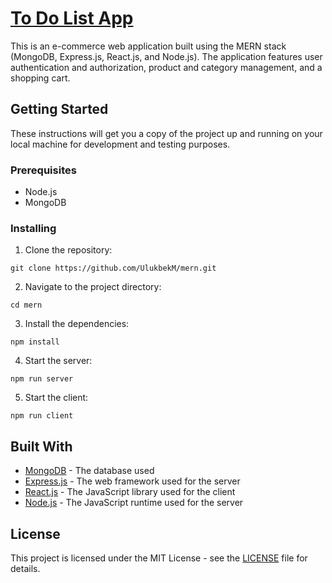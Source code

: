 # [To Do List App](https://mernfront.vercel.app/)

This is an e-commerce web application built using the MERN stack (MongoDB, Express.js, React.js, and Node.js). The application features user authentication and authorization, product and category management, and a shopping cart.


## Getting Started

These instructions will get you a copy of the project up and running on your local machine for development and testing purposes.

### Prerequisites

* Node.js
* MongoDB

### Installing

1. Clone the repository:

```
git clone https://github.com/UlukbekM/mern.git
```

2. Navigate to the project directory:

```
cd mern
```

3. Install the dependencies:

```
npm install
```

4. Start the server:

```
npm run server
```

5. Start the client:

```
npm run client
```

## Built With

* [MongoDB](https://www.mongodb.com/) - The database used
* [Express.js](https://expressjs.com/) - The web framework used for the server
* [React.js](https://reactjs.org/) - The JavaScript library used for the client
* [Node.js](https://nodejs.org/) - The JavaScript runtime used for the server

## License

This project is licensed under the MIT License - see the [LICENSE](LICENSE) file for details.
